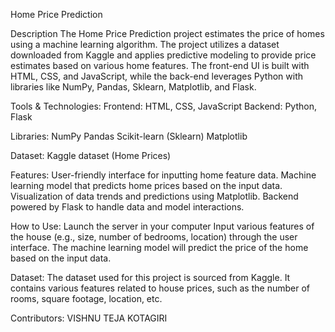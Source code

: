 Home Price Prediction

Description
The Home Price Prediction project estimates the price of homes using a machine learning algorithm. The project utilizes a dataset downloaded from Kaggle and applies predictive modeling to provide price estimates based on various home features. The front-end UI is built with HTML, CSS, and JavaScript, while the back-end leverages Python with libraries like NumPy, Pandas, Sklearn, Matplotlib, and Flask.

Tools & Technologies:
Frontend: HTML, CSS, JavaScript
Backend: Python, Flask

Libraries:
NumPy
Pandas
Scikit-learn (Sklearn)
Matplotlib

Dataset: Kaggle dataset (Home Prices)

Features:
User-friendly interface for inputting home feature data.
Machine learning model that predicts home prices based on the input data.
Visualization of data trends and predictions using Matplotlib.
Backend powered by Flask to handle data and model interactions.

How to Use:
Launch the server in your computer
Input various features of the house (e.g., size, number of bedrooms, location) through the user interface.
The machine learning model will predict the price of the home based on the input data.

Dataset:
The dataset used for this project is sourced from Kaggle. It contains various features related to house prices, such as the number of rooms, square footage, location, etc.

Contributors:
VISHNU TEJA KOTAGIRI
